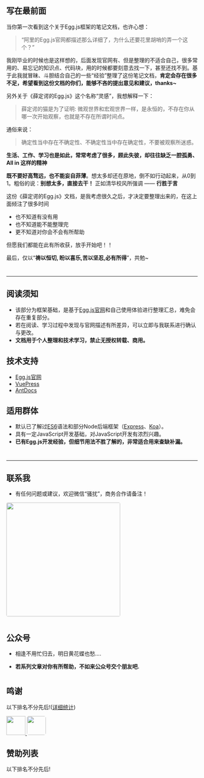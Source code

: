 <!--
 * @Description: 
 * @Version: Beta1.0
 * @Author: 【B站&公众号】Rong姐姐好可爱
 * @Date: 2021-01-19 23:04:34
 * @LastEditors: 【B站&公众号】Rong姐姐好可爱
 * @LastEditTime: 2021-01-19 23:06:08
-->



## 写在最前面


当你第一次看到这个关于Egg.js框架的笔记文档，也许心想：

> “阿里的Egg.js官网都描述那么详细了，为什么还要花里胡哨的弄一个这个？”

我刚毕业的时候也是这样想的，后面发现官网有、但是整理的不适合自己，很多常用的、易忘记的知识点、代码块，用的时候都要刻意去找一下，甚至还找不到。基于此我就冒昧、斗胆结合自己的一些“经验”整理了这份笔记文档，**肯定会存在很多不足，希望看到这份文档的你们，能够不吝的提出意见和建议，thanks~**

另外关于《薛定谔的Egg.js》这个名称“灵感”，我想解释一下：


> 薛定谔的猫是为了证明: 微观世界和宏观世界一样，是永恒的，不存在你从哪一次开始观察，也就是不存在所谓时间点。

通俗来说：

> 确定性当中存在不确定性、不确定性当中存在确定性，不要被观察所迷惑。


**生活、工作、学习也是如此，常常考虑了很多，顾此失彼，却往往缺乏一腔孤勇、All in 这样的精神**

**既不要好高骛远，也不能妄自菲薄**。想太多却还在原地，倒不如行动起来，从0到1。粗俗的说：**别想太多，直接去干！** 正如清华校风所强调 —— **行胜于言**


这份《薛定谔的Egg.js》文档，是我考虑很久之后，才决定要整理出来的，在这上面倾注了很多时间


- 也不知道有没有用
- 也不知道能不能整理完
- 更不知道对你会不会有所帮助


但愿我们都能在此有所收获，放手开始吧！！


最后，仅以“**祷以恒切, 盼以喜乐,苦以坚忍,必有所得**”，共勉~


#
---


## 阅读须知


- 该部分为框架基础，是基于[Egg.js官网](https://eggjs.org/zh-cn/)和自己使用体验进行整理汇总，难免会存在重复部分。
- 若在阅读、学习过程中发现与官网描述有所差异，可以立即与我联系进行确认与更改。
- **文档用于个人整理和技术学习，禁止无授权转载、商用。**





## 技术支持

- [Egg.js官网](https://eggjs.org/zh-cn/)
- [VuePress](https://www.vuepress.cn/guide)
- [AntDocs](https://antdocs.seeyoz.cn/guide/) 



## 适用群体


- 默认已了解过[ES6](https://es6.ruanyifeng.com/)语法和部分Node后端框架（[Express](https://www.expressjs.com.cn/)、[Koa](https://koa.bootcss.com/)）。
- 具有一定JavaScript开发基础，对JavaScript开发有浓烈兴趣。
- **已有Egg.js开发经验，但细节用法不胜了解的，非常适合用来查缺补漏。**

#
---


## 联系我

- 有任何问题或建议，欢迎微信“骚扰”，商务合作请备注！

<div align="left">
<img src="/assets/wechat.jpg" width="300" height="300"  style="border-radius:4px;"/>
</div>



#

## 公众号


- 相逢不用忙归去，明日黄花蝶也愁....

- **若系列文章对你有所帮助，不如来公众号交个朋友吧.**

<template>
  <div>
    <a-row>
      <a-col :xs="20" :sm="16" :md="12" :lg="10" :xl="10"><img src="/assets/gzh.png"/>
      </a-col>
    </a-row>
  </div>
</template>






#

## 鸣谢


以下排名不分先后!([详细统计]())


<div>
  <a href="https://github.com/ChiefPing" target="_blank">
    <img src="https://avatars2.githubusercontent.com/u/34122068?s=460&v=4" width="50px" style="brder-radius:5px;"/>
  </a>  <a href="https://github.com/xiaoliuxin" target="_blank">
    <img src="/egg-learning/docs/.vuepress/public/assets/aliPay.jpg"  style="border-radius:5px;"  width="50px"/>
  </a>
</div>


## 赞助列表

以下排名不分先后!


